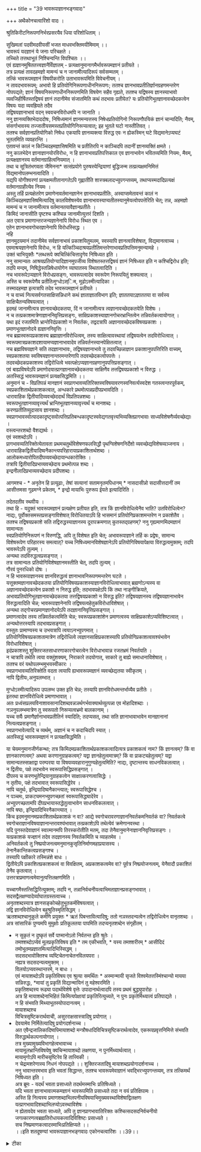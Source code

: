 +++
title = "39 भावरूपाज्ञानभङ्गवादः"

+++
अथैकोनचत्वारिंशो वादः ।  
  
श्रुतिकिरीटनिरूपणनिर्भरप्रसरयैव धिया परिशोधिताम् ।  
  
सुखिमलां पदवीमदवीयसीं भजत माधवभक्तिमयीमिमाम् ।।  
भावरूपं यदज्ञानं ये जनाः परिचक्षते ।  
 तच्चिते तत्तथाभूतं निश्चिन्वन्ति विपश्चितः ।।  
एवं ह्यज्ञानमुषिततत्त्वज्ञानैर्विज्ञातम् - प्रत्यक्षानुमानागमैर्भावरूपमज्ञानं प्रतीयते ।  
 तत्र प्रत्यक्षं तावदहमज्ञो मामन्यं च न जानामीत्यादिरूपं सर्वसम्मतम् ।  
तत्किं भावरूपमज्ञानं विषयीकरोति उताभावरूपमिति विवेचनीयम् ।  
 न तावदभावरूपम्; अभावो हि प्रतियोगिनिरूपणाधीननिरूपणः; ततश्च ज्ञानभावप्रतीतिर्ज्ञानग्रहणमन्तरेण नोपपद्यते; ज्ञानं विषयनिरूपणाधीननिरूपणमिति विषयेण सहैव गृह्यते, ततश्च यद्विषस्य ज्ञानस्याभावो व्यवजिहीर्षितस्तद्विषयं ज्ञानं तदानीमेव संजातमिति कथं तदभावः प्रतीयेत? यः प्रतियोगिभूतज्ञानावच्छेदकत्वेन विषयः यदा व्यवह्रियते तदैव   
तद्विषयज्ञानाभावं वदन् स्ववचनविरोधमपि न जानाति ।  
 ननु ज्ञानव्यक्तिभेदाददोषः, निषिध्यमानं ज्ञानमन्यत्तस्य निषेधप्रतियोगिनो निरूपणौपयिकं ज्ञानं चान्यदिति; नैवम्, संसर्गाभावस्य तज्जातीयसमस्तप्रतियोगिनिरूप्यत्वात्; इह भूतले घटो नास्तीतिवत् ।  
 ततश्च सर्वज्ञानप्रतियोगिको निषेधः एकयापि ज्ञानव्यक्त्या विरुद्ध एवः न ह्येकस्मिन् घटे विद्यमानेऽप्यघटं भूतलमिति व्यवहरन्ति ।  
 एतावन्तं कालं न किञ्चिदहमज्ञासिषमिति च प्रतीतिरपि न काञ्चिदपि तदानीं ज्ञानव्यक्तिं क्षमते ।  
 ननु कालभेदेन ज्ञानाज्ञानयोरविरोधः, न हि ज्ञानाभावप्रतिपत्तिकाल एव ज्ञानाभावेन भवितव्यमिति नियमः, मैवम्, प्रत्यक्षज्ञानस्य वर्तमानग्राहित्वनियमात् ।  
 तथा च सूत्रितंभगवता जैमिनना* सत्संप्रयोगे पुरुषस्येन्द्रियाणां बुद्धिजन्म तत्प्रत्यक्षमनिमित्तं विद्यमानोपलम्भनत्वादिति ।  
 यद्यपि योगीश्वरणां प्रत्यक्षमतीतानागतेऽपि गृह्णातीति शास्त्रबलादभ्युपगन्तव्यम्, तथाप्यस्मदादिप्रत्यक्षं वर्तमानग्राहीत्येव नियमः ।  
 अस्तु तर्हि प्रत्यक्षेतरेण प्रमाणेनावर्तमानज्ञानेन ज्ञानाभावप्रतीतिः, अस्वाप्समेतावन्तं कालं न किञ्चिदहमज्ञासिषमित्यादिषु कालविशेषस्येव ज्ञानाभावस्याप्यतीतस्यानुमेयत्वोपपत्तेरिति चेत्; तन्न, अहमज्ञो मामन्यं च न जानामीत्यत्र वर्तमानतयावैज्ञानप्रतीतेः ।  
 किमिदं जानासीति पृष्टश्च कश्चिन्न जानामीत्युत्तरं दिशति ।  
 अत एवात्र प्रमाणान्तरजन्यज्ञानेनापि विरोधः स्थित एव ।  
 एतेन ज्ञानाभावगोचरज्ञानेनापि विरोधस्सिद्धः ।  
 नहि   
ज्ञानमुदयमानं तदानीमेव सर्वज्ञानाभावं प्रकाशयितुमलम्, स्वस्यापि ज्ञानत्वाविशेषात्, विद्यमानत्वाच्च ।  
 एवमाश्रयज्ञानेनापि विरोधः, न हि यत्किञ्चिदाश्रयप्रतीतिमन्तरेणाभावप्रतिपत्तिमनुमन्यामहे ।  
 उक्तं चाभियुक्तैः *लब्धरूपे क्वचित्किंचित्तादृगेव निषिध्यत इति ।  
 ननु सामान्यतः आश्रयप्रतियोग्यादिज्ञानमुपजीव्य विशेषतस्तत्तद्विषयं ज्ञानं निषिध्यत इति न कश्चिद्विरोध इति; तदपि मन्दम्, निषिद्धेस्तन्निषेधायोगेन व्याघातस्य स्थितत्वादिति ।  
 नच भावरूपेऽप्यज्ञाने विरोधप्रसङ्गः, भावरूपत्वादेव स्वरूपेण निरूपयितुं शक्यत्वात् ।  
 अस्ति च स्वरूपेणैव प्रतीतिःमुग्धोऽस्िम, मूढोऽस्मीत्यादिका ।  
 तस्मादहमज्ञ इत्यत्रापि तदेव भावरूपमज्ञानं प्रतीयते ।  
 न च वाच्यं नित्यसर्वगतसाक्षिसन्निधाने कथं ज्ञाताज्ञातविभाग इति; ज्ञाततयाऽज्ञाततया वा सर्वस्य साक्षिचैतन्यविषयत्वात् ।  
 इदमहं जानामीत्यत्र ज्ञानावच्छेदकतया, दिं न जानामीत्यत्र त्वज्ञानावच्छेदकतयेति विशेषः ।  
 न च तत्प्रकाशमात्रेणाज्ञाननिवृत्तिप्रसङ्गः, साक्षिप्रकाशस्याज्ञानगोचरभ्रान्तित्वेन तन्निवर्तकत्वायोगात् ।  
 यथा इदं रजतमिति भ्रान्तेरिदंप्रकाशो न निवर्तकः, तद्वदत्रापि अज्ञानावच्छेदकविषयप्रकाशः ।  
 प्रमाणभूतज्ञानोदये ह्यज्ञाननिवृत्तिः ।  
 नच ब्रह्मस्वरूपप्रकाशस्य ब्रह्माज्ञानविरोधित्वम्, तस्य साक्षित्वावस्थायां तद्विषयत्वेन तदविरोधित्वात् ।  
 स्वरूपमात्रप्रकाशदशायामप्यज्ञानाभावादेव तन्निवर्तनस्यानपेक्षितत्वात् ।  
 नच ब्रह्मविषयज्ञाने सति तदज्ञानाभावः, तद्विषयज्ञानाभावे तु तदवच्छिन्नाज्ञान प्रकाशानुपपत्तिरिति वाच्यम्, स्वप्रकाशतया स्वविषयज्ञानान्तरमन्तरेणापि तदवच्छेदकत्वोपपत्तेः ।  
 तदवच्छेदकप्रकाशस्य तद्विरोधित्वे भवत्पक्षेऽप्यज्ञानग्रहणानुपपत्तिप्रसङ्गात् ।  
 एवं बाह्यविषयेऽपि प्रमाणोदयात्प्रागज्ञानावच्छेदकतया साक्षिणैव तत्तद्विषयप्रकाशो न विरुद्धः ।  
 अतस्सिद्धं भावरूपमज्ञानं प्रत्यक्षसिद्धमिति ।।  
अनुमानं च - विप्रतिपन्नं मानज्ञानं स्वप्रागभावव्यतिरिक्तस्वविषयावरणस्वनिवर्त्यस्वदेश गतस्त्वन्तरपूर्वकम्, स्वप्रकाशितार्थप्रकाशकत्वात्, अन्धकारे प्रथमोत्पन्नप्रदीपप्रभावदिति ।  
 धारावाहिक द्वितीयादिव्यवच्छेददार्थं विप्रतिपन्नशब्दः ।  
 स्वरूपभूतज्ञानव्यावृत्त्यर्थं भ्रान्तिभूतज्ञानव्यावृत्त्यर्थं च मानशब्दः ।  
 करणप्रतीतिव्युदासाय ज्ञानशब्दः ।  
 स्वप्रागभावस्वोत्पादकादृष्ट्सवोत्पत्तिप्रतिबन्धकादृष्टस्ववेद्यगतवृत्त्यभिव्यक्तिप्रागभावाः साध्यविशेषणैर्व्यवच्छेद्याः ।  
 वस्त्वन्तरशब्दो वैशद्यार्थः ।  
एवं स्वशब्दोऽपि ।  
 प्रागभावव्यतिरिक्तेत्येतावता प्रथमचतुर्थविशेषणफलसिद्धौ पृथग्विशेषणनिर्देशो व्यवच्छेद्यविशेषव्यञ्जनाय ।  
 धारावाहिकद्वितीयादिष्वनैकान्त्यपरिहारायाप्रकाशितार्थशब्दः ।  
 आलोकमध्यारोपितदीपव्यवच्छेदायान्धकारोक्तिः ।  
 तत्रापि द्वितीयादिप्रभाव्यवच्छेदाय प्रथमोत्पन्न शब्दः ।  
 इन्द्रनीलादिप्रभाव्यवच्छेदाय प्रदीपशब्दः ।  
  
आगमश्च - * अनृतेन हि प्रत्यूढाः, तेषां सत्यानां सतामनृतमपिधानम् * नासदासीन्नो सदासीत्तदानीं तम आसीत्तमसा गूढमग्ने प्रकेतम्, * इन्द्रो मायाभिः पुरुरूप ईयते इत्यादिरिति ।  
  
तदेतदतीव स्थवीयः ।  
 तथा हि - यदुक्तं भावरूपमज्ञानं प्रत्यक्षेण प्रतीयत इति, तत्र किं ज्ञानविरोधित्वेनैव भाति? उतविरोधित्वेन? नाद्यः, पूर्वोक्तसमस्तप्रसङ्गाविशेषात् विरोधितयाऽपि हि भासमानं प्रतियोगिप्रकाशमन्तरेण न प्रकाशेतैव ।  
 ततश्च तद्विषयप्रकाशे सति तद्विरुद्धस्याज्ञानस्य दूरापक्रमणात् कुतस्तद्ग्रहणम्? ननु गृह्यमाणमिदमज्ञानं सामान्यतः   
स्वप्रतियोगिनिरूपणं न विरुणद्धि, अपि तु विशेषत इति चेत्; अभावरूपाज्ञाने तर्हि कः प्रद्वेषः, सामान्य विशेषरूपेण परिहारस्य समत्वात्? यच्च निषिध्यमानविशेषज्ञानेऽपि प्रतियोगिविषयापेक्षया विरुद्धत्वमुक्तम्; तदपि भावरूपेऽपि तुल्यम् ।  
 अन्यथा तदविरुद्धत्वप्रसङ्गात् ।  
 तत्र सामान्यतः प्रतियोगिविशेषज्ञानमस्तीति चेत्, तदपि तुल्यम् ।  
 गौरवं पुनरधिको दोषः ।  
 न हि भावरूपाज्ञानस्य ज्ञानविरुद्धत्वं ज्ञानाभावनिरूपणमन्तरेण घटते ।  
 यत्तूक्तमज्ञानावच्छेदकतया प्रतियोगिविषयप्रकाशस्याज्ञानविरोधित्वाभावात् ब्रह्मणोऽन्यस्य वा अज्ञानावच्छेदकत्वेन प्रकाशो न निरुद्ध इति; तदभावपक्षेऽपि किं तथा नाङ्गीक्रियते, अभावप्रतियोगिभूतज्ञानावच्छेदकतया तत्तद्विषयप्रकाशो न विरुद्ध इति? तद्विषयज्ञानस्य तद्विषयज्ञानाभावेन विरुद्धत्वादिति चेन्न; भावरूपाज्ञानेनापि तद्विषयत्वहेतुकविरोधाविशेषात् ।  
 अन्यथा तद्गोचरप्रमाणज्ञानोदयेऽपि तदज्ञानानिवृत्तिप्रसङ्गात् ।  
 प्रमाणत्वादेव तस्य तन्निवर्तकत्वमिति चेन्न; स्वरूपप्रकाशांशेन प्रमाणत्वस्य साक्षिप्रकाशेऽप्यविशिष्टत्वात् ।  
 अन्यथोत्तरस्यापि तदभावप्रसङ्गात् ।  
 वस्तुतः प्रामाण्यस्य च उभयत्रापि त्वयाऽनभ्युपगमात् ।  
 प्रतियोगिविषयप्रकाशतामात्रेण तद्विरोधित्वे त्वज्ञानसाक्षिप्रकाशस्यापि प्रतियोगिप्रकाशत्वावश्यंभावेन विरोधाविशेषात् ।  
 इदंप्रकाशस्तु शुक्तिरजतसाधारणाकारगोचरत्वेन विरोधाभावान्न रजतभ्रमं निवर्तयति ।  
 न चात्रापि तथेति त्वया वक्तुंशक्यम्, निराकारे तदयोगात्, साकारे तु बाह्ये समाधानाविशेषात् ।  
 ततश्च वरं यथोपलम्भमुभयस्वीकारः ।  
स्वप्रागभावव्यतिरिक्तेति वदता त्वयापि ह्यभावरूपमज्ञानं व्यवच्छेद्यतया स्वीकृतम् ।  
 नापि द्वितीयः,अनुपलम्भात् ।  
   
मुग्धोऽस्मीत्यादिरूप उपलम्भ उक्त इति चेन्न; तस्यापि ज्ञानविरोधमन्तर्भाव्यैव प्रतीतेः ।  
इतरथा ज्ञानविरोधित्वे प्रमाणाभावात् ।  
 अतः प्रध्वंसप्रलयविनाशावसानादिशब्दवन्नञर्थगर्भवाक्यार्थव्युत्पन्ना एव मोहादिशब्दाः ।  
 नञनुपलम्भमात्रेण तु स्वरूपतो निरूप्यत्वभ्रमो बालकानाम् ।  
यच्च सर्वैः प्रमाणैर्ज्ञानाभावप्रतीतिर्न स्यादिति; तदप्यसत्, तथा सति ज्ञानाभावाभावेन मानज्ञानानां नित्यत्वप्रसङ्गात् ।  
 स्वप्रागभावेत्यादि च व्यर्थम्, अज्ञानं च न कदाचिदपि स्यात् ।  
 अतस्सिद्धं भावरूपमज्ञानं न प्रत्यक्षसिद्धमिति ।  
  
या चेयमनुमानजीर्णकन्था; तत्र किमिदमप्रकाशितार्थप्रकाशकत्वादित्यत्र प्रकाशकत्वं नाम? किं ज्ञानत्वम्? किं वा ज्ञानकारणत्वम्? अथवा करणानुग्राहकत्वम्? यद्वा ज्ञानहेतुत्वमात्रम्? किं वा प्राकट्यहेतुत्वम्? यद्वा सामान्यतस्साक्षाद्वा परम्परया या विषयव्यवहारानुगुण्यहेतुत्वमिति? नाद्यः, दृष्टान्तस्य साधनविकलत्वात् ।  
 न द्वितीयः, पक्षे तदभावेन स्वरूपासिद्धिप्रसङ्गात् ।  
 दीपस्य च करणभूतेन्द्रियानुग्राहकत्वेन साक्षात्करणत्वासिद्धेः ।  
 न तृतीयः, पक्षे तदभावात् स्वरूपासिद्धेरेव ।  
 नापि चतुर्थः, इन्द्रियादिष्वनैकान्त्यात्; स्वरूपासिद्धेश्च ।  
 न पञ्चमः, प्राकट्यमनभ्युपगच्छतां स्वरूपासिद्ध्यादेरेव ।  
 अभ्युपगच्छतामपि दीपप्रभायास्तद्धेतुत्वाभावेन साधनविकलत्वात् ।  
 नापि षष्ठः, इन्द्रियादिभिरनैकान्त्यात् ।  
 किंच इदमनुमानमप्रकाशितार्थप्रकाशकं न वा? आद्ये स्वगोचरावरणाज्ञाननिवर्तकमनिवर्तकं वा? निवर्तकत्वे स्वगोचराज्ञानविषयाज्ञानान्तरावश्यंभावात् तत्प्रकाशेऽपि तथेत्येवं क्रमेणानवस्था ।  
 यदि पुनस्तदेवाज्ञानं स्वात्मानमपि तिरस्करोतीति मतम्, तदा तेनैवानुमानेनाज्ञाननिवृत्तिप्रसङ्गः ।  
 यत्प्रकाशकं यज्ज्ञानं तदेव तदज्ञानस्य निवर्तकमिति च व्याहतमेव ।  
 अनिवर्तकत्वे तु निष्प्रयोजनत्वमनुमानकुसृतिनिर्माणमहाप्रयासस्य ।  
 तेनानैकान्तिकत्वप्रसङ्गश्च ।  
 तस्यापि पक्षीकारे तस्मिन्नंशे बाधः ।  
 द्वितीयेऽपि प्रकाशितप्रकाशकत्वं वा विवक्षितम्, अप्रकाशकत्वमेव वा? पूर्वत्र निष्प्रयोजनत्वम्, येनैवादौ प्रकाशितं तेनैव कृतत्वात् ।  
 उत्तरत्राप्रमाणत्वमेवानुत्पत्तिलक्षणमिति ।  
  
यच्चागमैस्तत्सिद्धिरित्युक्तम्; तदपि न, तन्नानिर्वचनीयत्वाभिमताज्ञानप्रसङ्गभावात् ।  
 सदसद्वैलक्षण्यादेर्व्याघातग्रस्तत्वाच्च ।  
 अनृतशब्दस्यात्र ज्ञानसङ्कोचहेतुभूतकर्मविषयत्वात् ।  
 तद्वि ज्ञानविरोधित्वेन बहुश्रुतिस्मृतिसिद्धम् ।  
 ऋतशब्दश्चानुकूले कर्मणि प्रयुक्तः * ऋतं पिबन्तावित्यादिषु; ततो नञस्तदन्यत्वेन तद्विरोधित्वेन वानृतशब्दः ।  
 अत्र सांसारिकं पुण्यमपि मुमुक्षोः प्रतिकूलतया पापमिति तदप्यनृतशब्देन संगृहीतम् ।  
 * न सुकृतं न दुष्कृतं सर्वे पाप्मानोऽतो निर्वतन्त इति श्रुतेः ।  
 तमश्शब्दोऽप्येवं मूलप्रकृतिविषय इति * तम एकीभवति, * यस्य तमश्शरीरम् * आसीदिदं तमोभूतमप्रज्ञातमित्यादिभिस्सिद्धम् ।  
 सदसदभावोक्तिश्च व्यष्टिचेतनाचेतनविलयपरा ।  
 नह्यत्र सदसदन्यत्वमुक्तम् ।  
 विलयोऽप्यवस्थान्तरमे, न बाधः ।  
 एवं मायाशब्दोऽपि प्रकृतिविषय एव श्रुत्या समर्थितः * अस्मान्मायी सृजते विश्वमेतत्तस्मिंश्चान्यो मायया सन्निरुद्धः, *मायां तु प्रकृतिं विद्यान्मायिनं तु महेश्वरमिति ।  
 प्रकृतिशब्दस्य रूढ्या पदार्थविशेषे वृत्तेः उपादानार्थत्वादपि तस्य प्रथमं बुद्ध्युपारोहः ।  
 अत्र हि मायाशब्देनाभिहितं किमित्यपेक्षायां प्रकृतिरित्युच्यते, न पुनः प्रकृतेर्मिथ्यात्वं प्रतिपाद्यते ।  
 न हि संभवति मिथ्याभूतस्योपादानत्वम् ।  
 मायाशब्दश्च   
विचित्रसृष्टिकरार्थवाची, असुरराक्षसास्त्रादिषु प्रयोगात् ।  
 * देवयामेव निर्मितेत्यादिषु प्रयोगदर्शनाच्च ।  
 अत एवैन्द्रजालिकादिष्वपिमायाशब्दो मन्त्रौषधादिविचित्रसृष्टिकरार्थत्वादेव, एकरूपप्रवृत्तनिमित्ते संभवति विरुद्धार्थकल्पनायोगात् ।  
तत्र मुख्यामुख्यविभागहेत्वभावाच्च ।  
 मायामूलभ्रान्तिविषयेषु क्वचिन्मायाशब्दो लक्षणया, न पुनर्मिथ्यार्थत्वात् ।  
 मायामृगोऽपि मारीचसृष्टिरेव हि तात्त्विकी ।  
 न चेद्रामशरेणास्य निधनं नोपपद्यते ।। शुक्तिरजतादिषु मायाशब्दप्रयोगादर्शनाच्च ।  
 ननु भावान्तरमभाव इति भवतां सिद्धान्तः, ततश्च भावरूपमेवाज्ञानं भवद्भिरभ्युपगन्तव्यम्, तत्र तत्किमर्थं निषिध्यत इति ।  
 अत्र ब्रूमः - यदर्थं भवता प्रसाध्यते तदर्थमस्माभिः प्रतिषिध्यते ।  
 यदि भवता ज्ञानाभावात्मकमज्ञानं भावरूपमिति प्रसाध्यते तदा न वयं प्रतिक्षिपामः ।  
 अस्ति हि नित्यस्य प्रमाणशब्दाभिलपनीयविषयाभिमुख्यवस्थाविशेषाद्विलक्षणः यत्प्रागभावादिशब्दाभिलप्योऽवस्थाविशेषः ।  
 न ह्येतावदेव भवता साध्यते, अपि तु ज्ञानप्रागभावातिरिक्तः कश्चित्सदसदनिर्वचनीयो जगत्कारणत्वब्रह्मतिरोधायकत्वादिविशिष्टः प्रसाध्यते ।  
 सच निष्प्रमाणकत्वादस्माभिःप्रतिक्षिप्यते ।।  
।।इति शतदूषण्यां भावरूपाज्ञानभङ्गवादः एकोनचत्वारिंशः ।।39।।

<details><summary>टीका</summary>

सर्वस्यवाक्यस्य विशिष्टबोधकत्वमेवेत्यनुभवसिद्धमपि दुरदृष्टदूषितैर्ज्ञातुं न शक्यं यतो ज्ञानाभावातिरिक्तं भावरूपं ज्ञानं प्रमाणिकं स्वीकुर्वन्तीति सङ्गत्या वादार्थं सूचयन्नभीष्टदेवतां प्रार्थयतेः - श्रुतीति । आद्यविशेषणेन सूचितं वादार्थं श्लोकान्तरेण विशदयतिः - भावरूपमिति । यदज्ञानमज्ञानं ज्ञानाभावः ज्ञानाभावरूपं (++++) तद्भावरूपं ये वदन्ति तेषांचित्ते तद्ज्ञानं तथा भूतं तथात्वं सत्तां प्राप्तमितिनिश्चिन्वन्तीत्यर्थः । अभावे भाव प्रमादादत्यन्ताज्ञा इत्यर्थः । विज्ञातंभ्रान्तं । प्रत्यक्षं तवदिति । निरूप्यत इति शेषः । तदेव निरूपयतिः । अहमज्ञ इति । अहमज्ञो मामन्यञ्च न जानामीत्यादिरूपं प्रत्यक्षं तावत्सर्वसम्मतमित्यन्वयः । मामन्यं च न जानामीत्येदहमज्ञ इत्यस्य विवरणं । अभावज्ञाने प्रतियोगिज्ञानस्यावश्यकत्वात्स्वप्रकाशवादे प्रतियोगिज्ञानस्यापि ज्ञानास्य आवश्यकत्वास्व प्रकाशवादेऽपि सामग्र्यास्सत्वेनानुव्यवसायस्य वर्जनीयत्वाद्बाधभावेन भ्रान्तित्वकल्पनायोगाच्च ज्ञानसामान्याभवग्रहरूपत्वमहमज्ञ इति प्रतीतेर्नोपपद्यत इत्याहः - अभावेहीति । न केवलं प्रतियोगिगोचरज्ञानसत्वात् ज्ञानसामान्याभावग्रहासम्भवः । किन्तु ज्ञानविषयीभूतार्थविषयक प्रतियोगिभूतज्ञानसत्वाच्चेत्याहः - ज्ञानमित्यादिना । यद्वा अस्तु प्रतियोगिभूतस्य ज्ञानस्य ज्ञानं तथापि न दोषः । अहमज्ञ इति ज्ञानातिरिक्त घटाद्यर्थविषयक ज्ञानाभावो गृह्यते नतु ज्ञानसामान्याभाव इत्याशङ्क्य घटाद्यर्थविषयक ज्ञानमप्यवर्जनीयमेवेत्याहः - ज्ञानंमिति । यद्विषयस्येति यच्छब्देनार्थ उच्यते । अर्थविषयक ज्ञानाभावोह्यहमज्ञ इति प्रतीतेर्विषय इत्यक्तं । तस्य च ज्ञाने कथं तदभावग्रह इत्यर्थः । एवं ज्ञानाज्ञानयोर्विरोधमजानन् स्ववचनविरोधमपि कथं जानीयादित्युपालभतेः - यः प्रतियोगीति । नन्वस्तु प्रतियोगिज्ञानं भवतु च तन्निरूपकार्थविषयकज्ञानं च तथापि तदानीं विद्यमान ज्ञानातिरिक्त ज्ञानाभाव एवगृह्यते । सामान्याकारेण प्रतियोगिविषयकस्यापि यत्किञ्चित्प्रतियोगिकाभावविषयत्वस्य घटो भविष्यति घटोध्वस्त इति ध्वंस प्रागभावविषयकस्य ग्रहणस्य दर्शनादित्याशङ्कतेः - नन्विति । यदवच्छिन्न प्रतियोगिकतया भावो भासते तदवच्छिन्न सत्व ज्ञानस्य तत्प्रकारतया भाव प्रत्यक्ष विरोधित्वादहमज्ञ ति ज्ञानत्वसामान्य धर्मावच्छिन्नतया भावग्रहो न सम्भवति । श्यामरूपवति घटे रूपं भविष्यतीति रक्तरूपप्रागभावप्रतीत्यभावादिति परिहरतिः - नैवमिति । ध्वंसप्रागभावयोः कारणसमवधानक - पालमालादि दर्शने सत्येव तद्ज्ञानान्नतयोःप्रत्यक्षतेति न तदृष्टान्तनेत्यप्याहुः । तज्जातीयः प्रतियोगिनि भासमानधर्मावच्छिन्नः । इह भूतले घटाभाव इ(++++)दृश प्रत्यक्षप्रतीतिरेकघटज्ञानेनापि प्रतिबन्धादिति भावः । सर्वज्ञानप्रतियोगिकं सर्वंज्ञानं प्रतियोगिनिष्ठधर्मावच्छिन्नं यस्य ज्ञायमानाभावस्येत्यर्थः । यत्र विशेषाभावविषयत्व शङ्कया नावकाशस्तां प्रतीतिमुदाहरतिः एतावन्तमिति । (+++)सुप्तोत्थितस्य तादृशपरामर्शः । स्व पूर्वानुभवमुखेन तत्काले कांचदिपि ज्ञानप्यक्तिं न सहत इत्यर्थः । ननु सुषुप्तौ ज्ञानाभावोऽपि साक्षिणानुभवितुं शक्यते । अभावज्ञान काले प्रतियोगितं निरूपकार्थस (++++)अहमज्ञं इति प्रतीतेः प्राक्कालीनज्ञान सामान्या भावविषयत्वमस्त्विति शङ्कतेः - नन्विति । पूर्ववर्तित्वमात्रेण कारणत्वेऽपि प्रतियोगि तन्निरूपकार्थज्ञानेन व्यवधानादव्यवहित पूर्वकालीनत्वाभावान्न प्रत्यक्षसम्भव इत्याहः - मैवमिति । सत्संप्रयोग इति । "चोदनालक्षणार्थो धर्म'' ( ) धर्मे चोदनैव प्रमाणमित्ययुक्तं प्रत्यक्षस्यापि तत्र सम्भवादित्यशङ्कयोच्यतेः - सत्सम्प्रयोग इति । इन्द्रियाणां संतोर्थेन सम्प्रयोगे सति पुरुषस्य बुद्धिर्जायते । तदेवेन्द्रियजन्यत्वमेव प्रत्यक्षस्य - प्रत्यक्षत्वस्य निमित्तं च भवति । ज्ञान जननं भवतीति यावत् । विद्यमानोपलम्भनत्वाद्विद्यमानस्यैवार्थस्य विषयसन्निकर्षण प्रत्यक्षविषयत्वादित्य विद्यमानधर्मविषयकज्ञानजनकत्वासम्भवाद्धर्मे न प्रत्यक्षं प्रमाणमिति सूत्रार्थः । यद्यपीति । यस्येन्द्रियसंयोगानपेक्षत्वान्न विद्यमानस्यैवोपलंभनमिति भावः । नन्वहमज्ञ इति प्रतीतिः परोक्षरूपाऽस्तु ततश्च कालान्तरीय ज्ञानाभावविषयत्वेनानुपपत्तिरिति शङ्कतेः - अस्त्विति । अवर्तमानज्ञानेन अवर्तमानविषयत्वयोग्येन। ज्ञानाभाव प्रतीतिः - ज्ञानभाव विषयीकरणमित्यर्थः । क्वचित्तु अस्तु तर्हि प्रत्यक्षेतर प्रमाणेनावर्तमानज्ञानाभावप्रतिपत्तिरितिचेदिति पाठः । स सुगम एव वर्तमानत्व बोधक शब्दाभावेन तत्कालीनव्याप्तेर (++++) वर्तमानत्वसादाकानुमानाभावेष्यहमज्ञ इति प्रतीतेर्वतमानत्वविषयत्वा परोक्षप्रमाणेन न पूर्वकालीनाभवगोचरपरोक्ष ज्ञानमित्याहः - तन्नेति । वर्तमानविषयत्वे विप्रतिपन्नं प्रत्याह - । वर्तमानत्वविषयप्रश्नोत्तराभ्यो तादृशमेव ज्ञानमितिद्रढयतिः - किमिदमिति । पूर्व प्रतियोगि भूतज्ञाननिरूपकार्थ विषयस्मरणेन विरोध उक्तः। इदानीं तादृशार्थविषयकानुभवेनापि विरोध इत्याहः - अत एवेति । अत्र प्रमाणान्तरपदेन प्रश्नवाक्यं विवक्षितां एतेनेत्येतद्विवृणोतिः - नहीति । एतञ्चसमानकालवर्तिविषयग्राहकं प्रत्यक्षमिति मतेनोक्तं । विद्यमानस्यैव प्रतियोगिनोभावेन विरोधादविद्यमानत्वेन दोष इत्यत आहः - विद्यमानत्वाच्चेति । लब्दरूपे - ज्ञाते । तदृगेवज्ञातमेव । नन्वस्त्वभावप्रत्यक्षं प्रतियोग्यंशे योऽवच्छेदको भासते तदवच्छिन्न प्रतियोगिज्ञानेन विरुद्धमिदं त्वहमज्ञ इत्यभावज्ञानं विशेषाकारेणैव प्रतियोगिविषयकं । तथा च ज्ञानत्व शास्त्रर्थ ज्ञानं त्वदुक्तार्थ ज्ञानत्वादिना प्रतियोग्यादिज्ञानस्याभाव ज्ञानहेतुत्वा तत्सत्वेऽपि नाभावप्रत्यक्ष विरोधः । नचैवं घटत्व प्रकारकज्ञानाभावज्ञानापत्तिः सामान्यविशेषा भावस्य नियामकत्वादिति शङ्कतेः - नन्विति । आश्रये सामन्यमहं त्वं विशेषोदेहातिरिक्तत्वादिः । प्रतियोगिभूतज्ञाने सामान्यधर्मो ज्ञानत्वशास्त्रार्थविषयकत्वत्वदुक्तंविषयकत्वादिः । आदिशब्देन विषयग्रहः । अभावज्ञानस्य विषयविशेषविषयत्वे "अर्थेनै''व विशेषोहिधिया ( )मिति धर्म न जानामीत्यादिकारधीर्नस्यात् । सा च प्रतीतिविरुद्धेत्याहः - तदपि मन्दमिति ननु भावरूपाज्ञानवादिनाप्यज्ञानत्वेन भानं वाच्यमेव । तच्च ज्ञानविरोधित्वमेव । तथा च तद्ज्ञानरूपप्रतियोग्यादिनिरूप्यतया प्रतियोग्यादिज्ञानावश्यं भावे तस्यापि व्याघातेन ज्ञानं न सम्भवतीत्याशङ्क्याहः - न चेति । भावरूपवत्वादेवेति । अभावस्यहि प्रतियोगिनिरूपणाधीनप्रत्यक्षविषयत्वनियमऽभावस्य तु तन्नियमो नास्तीत्यर्थः । ननु भावान्तरस्य तन्नियमाभावेप्यज्ञानस्य ज्ञानविरोधित्वेनैव भानमिति प्रतियोगिज्ञानापेक्षानियम इत्यत्राहः - अस्तिचेति । चकारोभिन्नक्रमः । स्वरूपेणैव प्रतीतिश्चास्तीत्यन्वयः । विरुद्धत्वेनापि समुच्चीयतेऽस्ति चेत्यादिना ।अज्ञानत्वेन प्रतीतेरुदाहरणं विषयावच्छिन्नज्ञान बोधित्वेन प्रतीतिस्तु त्वदुक्तं न जानामीत्यादिरूपा (+++)वेति भावः । ननु स्वरूपेण ज्ञान प्रतीतौ ज्ञानसंशयस्याद्विरोधित्वेना भावादिति चेन्न । स्वरूपेण ज्ञानस्याप्ययं घट इति घटत्व ज्ञानस्य पटत्वसंशयप्रतिबन्धकत्वत्प्रतिबन्धकत्वादिति भावः । ननु सर्वस्य नित्यसर्वगत साक्षिवेद्यत्वादज्ञानासम्भवात्कथमज्ञानविषयतेत्याशङ्क्याहः - न चेति । साक्षिप्रकाशमात्रस्याज्ञानविरोधित्वान्नदोष इत्याहुः । ज्ञाततयेत्यादिना । ज्ञानत्वाकारेणेत्यर्थः । चक्षुरादिजन्यं घट इत्यादि ज्ञानमपि ज्ञानत्वविषयमेव घटादिनिष्ठवृत्त्यादिविषयत्वस्य साक्षिणा विषयीकरणादन्यथा ततो ज्ञान इति व्यवहारायोगादिति भावः । अज्ञानाद भेदकतयेति । ज्ञानवादज्ञानस्यापि विषयत्वात् ज्ञानवादज्ञानेऽपि साक्षाद्विषयोऽवच्छेदक इति भावः । लाघवेन प्रकाशमात्रस्यैवाज्ञाननिवर्तकत्वात्साक्षिप्रकाशेनाप्यज्ञानं निवत्यर्त इत्यत्राहः - न चेति । साक्षिप्रकाशो ज्ञाननिवर्तको न भवति अज्ञानगोचरभ्रान्तित्वादित्यनुमानेन ज्ञानानिवर्तकत्वं साधयतिः - साक्षि - ज्ञानस्येति । ननु साक्षिज्ञानमेवं घटाकारवृत्त्यवच्छिन्नं (++++) तच्चाज्ञानं निवर्तकमिति तस्यापि पक्षत्वादंशतो बाधः । अज्ञानगोचरत्वादित्ये तावन्मात्रस्य हेतुत्व सम्भवे भ्रान्त्यंशोऽपि व्यर्थ इति चेन्न । अज्ञानविषयविषयापरोक्षवृत्त्यनभिव्यक्तान्तः करणावच्छिन्न चैतन्यस्य साक्षि प्रकाशपदेन विवक्षितत्वादज्ञानगोचर भ्रान्तित्वादित्यत्रापि ज्ञानगोचरत्वाद्भ्रान्तित्वादिति हेतुद्वयं विवक्षितं । शुद्धचैतन्यं दृष्टान्तः । भ्रान्तित्वं च प्रमाणज्ञानभिन्नत्वं । तेन व्यावहारिकविषयतया भ्रान्ति रूपेशुक्तिज्ञाने तदज्ञाननिवर्तके व्यभिचार इति बोध्यं । यत्र यद्ज्ञानावच्छेदकविषयप्रकाशस्साक्षीस्यात्तदा स तद्विषयाज्ञाननिवर्तकःस्यादित्यत्राप्रयोजकत्वं दर्शयतिः - यथेति । यथा भ्रान्तिसमानविषयत्वेनेदं प्रकाश्ये भ्रान्ति न निवर्तयति तथा ज्ञानसमानविषयोऽपि साक्षिप्रकाशो ज्ञानं न निवर्तयति । भ्रान्त्यज्ञानयोः तत्वज्ञानविरोधित्वस्याविशेषेणैक्यस्य समानविषय प्रकाशमात्रनिवर्त्येतरत्वस्य नेति वैषम्यायोगादिति भावः । समानविषयक ज्ञानस्याज्ञाननिवर्तकत्वं नास्तीति त्वयोक्तं । भिन्नविषयस्य तु निवर्तकत्वेऽति प्रसङ्गादज्ञाननिवर्तकत्वमेव न स्यादित्यत्राहः - प्रमाणभूतेति । अन्तः करणवृत्तिप्रतिबिम्बतया विषयप्रकाश एवाज्ञाननिवर्तक इति भावः । ननु भवत्वज्ञानभासकत्वात्साक्षी तदनिवर्तकः । ब्रह्मभूतशुद्ध चैतन्यन्तु स्वरूपमात्र प्रकाशत्वाद्ब्रह्म ज्ञानं निवर्तयेदेवेत्याशङ्क्याहः - न चेति । किं ब्रह्मस्वरूपस्य साक्षित्वावस्थायांनिवर्तकत्वं उत तदुत्तीर्णावस्थायां नाद्य इत्याहः - तस्य साक्षित्वावस्थायामिति । द्वितीयं दूषयतिः - स्वरूपेति ।मुक्तिदशायामित्यर्थः । अस्तुप्रमाणज्ञानस्यैवाज्ञाननिवर्तकत्वं । तथापीह तत्प्रमाणज्ञानमस्तिचेत् अज्ञानं निवर्ततैव न चेत्तदवच्छिन्नाज्ञान प्रतीतिरेव न स्यादित्यत्राहः - न चेति । प्रमाणज्ञानमन्तरेणाप्यज्ञानस्य तदवच्छिन्नतया स्फुरणं न सम्भवतीत्याहः - स्वप्रकाशतयेति । तदवच्छेदकत्वमज्ञानविषय स्वरूपप्रकाशेनाज्ञानविषयस्वरूपप्रकाशे नाज्ञानव्यावर्तकतयास्फुरणं । ब्रह्मणोऽज्ञानावच्छेदकत्वेन प्रतीतिश्च न प्रकाशस्यज्ञानविरोधित्वमन्यथातवाप्यगतेरित्याहः - तदवच्छेदकप्रकाशस्येति । भावोवाऽभावोवा भवत्वज्ञानं ब्रह्म न जानामीति प्रकाशोऽस्तीति भावः । ब्रह्माज्ञानमुक्तमितरा ज्ञानेप्यतिदिशतिः - एवमिति । विप्रतिपन्नमिति । सर्वस्यापि यत्किञ्चिद्वप्रतिपत्तिविषयत्वात्प्रकृत विप्रतिपत्तिपरत्वेन शेषवैयर्थ्यमित्यत्राहः - धारावाहिक इति । स्वस्वसामग्रयन्यतरकालीनज्ञान विषयमात्रविषयकज्ञानास्यसविकल्पकत्वं विप्रतिपन्नपदेनविवक्षितं । तेनधाराद्वितीयज्ञानवत्प्रत्येकघटपट ज्ञानजन्य समूहालम्बनेच्छा व्यवघानेन प्रथमं ज्ञा (+++)तियक्षणोत्पन्नज्ञानादि व्यावृत्तिसिद्धिः । एवं प्रथमविशेषणस्य धारावाहिकद्वितीयादिज्ञानव्यावृत्तिमात्र प्रयोजकत्वाद्वितीयविशेषणमपि सार्थकमित्याहः - स्वरूपेति । ज्ञानपदवैयर्थ्यशंकां स्पष्टार्थत्वेन परिहरतिः - करणेति । वस्त्वन्तरशब्द इति । निवर्त्यपूर्वकमित्यस्य निवर्त्यकालीनप्रागभावप्रतियोगित्वार्थकतयातेनैव स्वविषयावरणपदेन च स्वेनार्थान्तर व्यावृत्तेरिति भावः । एवं स्वशब्द इति । आद्य इति शेषः । स्वोत्पादकादृष्टस्य च क्वचित्प्रतिबन्धकत्वसम्भवाद्विषयस्यापि घटादेरर्थान्तरावरणत्व सम्भवाच्चिकीर्षाद्वारास्वनिवर्त्यत्वाच्च जनकादृष्टस्वविषयाभ्यामर्थान्तरतावरणाय द्वितीय स्वपदस्य स्वप्रतिबन्धाकदृष्टस्य येन केनचिन्निवर्त्यतया तेनार्थान्तरतावारणाय तृतीयस्वशब्दस्यावश्यकत्वात्वत्स्वशब्दवैशद्यार्थ - मेवोपपादयतिः - प्रागभावव्यतिरिक्तेति । प्रथमस्वपदे सति प्रथमचरमविशेषणस्यावश्यकतया ताभ्यां विशेष्य प्रतीतिर्भवतीति भावः । तत्रापीति । अन्धकार इत्येतत्प्रदीप विशेषणं । द्वितीय प्रभापि अन्धकारोत्पन्न प्रदीपस्य प्रभावतीति विशेषणं सार्थकमिति भावः । अस्या (तेन) हीति । प्रत्यूढस्तिरोधिः तद्धेतोर्भावत्वमुचितम् । अपिधानं तिरोधानं । असन्नासीदित्यसत्व व्यवच्छेदात्तमसोज्ञानस्य भवत्वसिद्धिरिति भावः । इन्द्र इति । निर्विकारब्रह्मणो (+++++) पादनत्वं यद्वैशिष्ट्ये भवनीत्यस्य भवत्वमावश्यकमिति भावः । सिद्धान्तमारभतेः तदतिस्थवीय इति । ज्ञानविरोधित्वेनैवेति । अज्ञानमिति शेषः । अविरोधित्वे नेति । विरोधित्वादन्येनरूपेणेत्यर्थः । ततश्च विरोधित्वं भासते न चेति वि(++)त्यार्थः ।
(++++++)गितदवच्छेदज्ञानाभ्यां प्रमाणान्तरजन्यज्ञानेनाश्रयाज्ञानेन च विरोधादज्ञानमेव न स्यादित्यर्थः । विरोधितयेति । विरोधस्यापि प्रतियोगिनिरूप्यत्वादिति भावः । इदं चाश्रयज्ञानावच्छेदकज्ञानयोरप्युपलक्षणम् । (+++) प्रकाशस्तथापि प्रतियोगिनो सत्त्वान्नाज्ञानविरोध इत्यत्राहः - ततश्चेति । तद्विषयप्रकाशस्यैव प्रतियोगित्वादिति भावः । ननु सामान्यतः प्रतियोग्यादिज्ञानमेवकारणं तेन च न विरोधः विशेषण विषयत्वाभावेन प्रतियोगित्वाभा(+++) शेषतोज्ञानमेव विरोधीति शङ्कतेः - गृह्यमाणमिति । सामान्यविशेषाभावस्य नियामकत्वङ्गीकारेणाति प्रसङ्गपरिहारस्य तुल्यत्वमित्याहः - सामान्येति । ननु सामान्यतोऽर्थज्ञान निषेधे निषेधप्रतियोगिभूतार्थ सामान्यावच्छिन्न ज्ञानाज्ञानेसति (+++) तार्थसामान्यस्यापि ज्ञाने विरोधो यथा तथा विशेषज्ञाननिषेधेऽपि निषेधप्रतियोगिभूतार्थ विशेषवच्छिन्न ज्ञानज्ञाने सति तदपेक्षित विशेषस्यापि ज्ञानात्तद्विरोध इति विशेषाभावप्रतीतौ विशेषज्ञनस्यावश्यकत्वाद्विशेषाभाव प्रतीतिर्न सम्भवतीत्याशङ्क्येदं भावरूपज्ञानपक्षेऽपि तुल्यमित्याहः - यच्चनिषिध्यमानेति । प्रतियोगीति । निरूपकः विषय इत्यर्थः । विषयापेक्षयेति । विषयशब्दस्ततद्ज्ञानपरः । विषयाधीनज्ञानतथेत्यर्थः । ननु प्रतियोगिनि विशेषाकारस्याज्ञाने तद्विशेषाभाव ज्ञानं न सम्भवत्येव । अभावज्ञाने च प्रतियोगिनिभासमान धर्मावच्छिन्न यावत्प्रतियोगिकत्वविषयत्वस्याभाव प्रत्यक्षे उक्तत्वाद्भावरूपज्ञानस्य तु तन्नियमा - भावाद्विशेषज्ञानाभावोऽपि सामान्यतो ज्ञानादेवविरोधप्रतीतौ को विरोध इत्यत्राहः - अन्यथेति । विशेषस्याभानेह्यभावरूपाज्ञानेऽपि सामान्याकारप्रतीतौ तदवच्छिन्नविरोध एव प्रतीयेत न विशेषविरोध इति विशेषज्ञानविरोधत्वमप्रामाणिकं स्यादिति भावः । विरोधपरिहारयोरुभयत्रसाम्ये भावरूपज्ञान प्रद्वेषे किं निबन्धनमित्याहः - गौरवमिति । किं च ज्ञानविरोधित्वं हि भावरूपाज्ञानस्य ज्ञानाधारव्याप्यत्वं तद्ग्रहश्चाभावग्रहाधीनो भावग्रहश्च प्रतियोग्यादि ग्रहेणव्याहत इति त्वयैवदर्शितं । तथाचाभाव ग्रहाभावाद्ज्ञानविरोधित्वेनाभावरूपाज्ञानग्रहो दूरोत्सारित इत्याहः - न हीति । साक्षिप्रकाशस्या ज्ञानेगोचरादज्ञानं तेन विरुद्धयत इति यदुक्तं तदनूद्य दूषयतिः - यत्विति । प्रतियोगिनो विशेषस्य चा ज्ञानवाचकतया प्रकाशमानतया तद्विषयप्रकाशस्याज्ञान विषयत्वान्नविरोधो ब्रह्म (+++) घटपटादेर्वाज्ञानावच्छेदकतया प्रकाशसत्वेऽपि न भावरूपाज्ञानस्य विरोध इत्यर्थः । तदिति । प्रतियोग्यादिज्ञानमित्यर्थः । तथेति । अविरुद्धमित्यर्थः । तथा शब्दार्थमाहः - अभावप्रतियोगीति । अभावप्रतियोगिभूतज्ञानवच्छेदकतया तं तद्विषयप्रकाशस्यापि ज्ञानाभावविषयत्वान्न विरोध इति कुतो नाङ्गीक्रियत इत्यर्थः । तद्विषयत्वहेतुकेति ज्ञानाज्ञानयोस्समानविषयकत्वेनैव विरोधाद्भावरूपा - ज्ञानविषयत्वप्रयुक्तविरोधस्या विशिष्टत्वादित्यर्थः । अन्यथेति । समान (+++)पिसाक्षिणो विरोधाभावे त्वदभिमतवृत्तिज्ञानरूपप्रमाणोदय इत्यर्थः । स्वरूपप्रकाशांशेनेति । तत्वावेदकत्वं - प्रामण्यं तच्च स्वरूपांशमादायास्त्येवेत्यर्थः । अन्यथेति । विषयत्वेऽपि साक्षिणोविरोधाभावे प्रकाशांशमादायत्तत्तावे - र्तकताप्रयोजकमित्यंगीकारेजन्यस्यापि वृत्तिज्ञानस्य निवर्तकत्वं न स्यादित्यर्थः । ननु साक्षिणः स्वरूपप्रकाशांशमादायापि वास्तवं प्रामाण्यं नास्तीत्यत्राहः - वस्तत इति । प्रतियोगीति । प्रतियोगिभूतज्ञानविषय प्रकाशस्य प्रतियोगितया विरोधि (+++) साक्षि प्रकाशस्याप्यज्ञाननिष्ठज्ञानविरोधित्वं निरूपकप्रतियोगि भूतज्ञानविषय प्रकाशत्वावश्यं भावेनाज्ञानसमानविषय प्रकाशतया विरोधावश्यक इति भावः । एवं समानविषयक - प्रकाशस्याज्ञाननिवर्तकत्वमिदं प्रकाशस्याप्यज्ञाननिवर्तकत्वं स्यादिति शङ्कां परिहरतिः - इदं प्रकाशस्त्विति । समानविषयत्वमात्रं न तत्रं अपितु साधारणाकारगोचरत्वमपीति भावः । ब्रह्मणो निराकारत्वान्न साक्षिणस्साधारणाकरगोचरतया ब्रह्माज्ञाननिवर्तकत्वं सम्भव इत्यभिप्रायेणाहः - निराकार इति । शास्त्रार्थं न जानामीति साक्षिणश्च यदि साधारणाकारेण गोचरतया न भावरूपाज्ञानविरोधित्वं तस्याभावरूपाज्ञानविरोधित्वं तस्याभावपक्षेऽपि प्रतियोगिज्ञानस्य साधारणाकारगो - प्रतियोगितया न विशेषाभाव विरोध इत्याहः - साकारेत्विति । ननु प्रतियोग्यादि ज्ञानविरोधपरिहारयोस्तुल्यत्वे अहमज्ञ इति प्रतीतेः ज्ञानाभाव एव विषय इति कथमङ्गीक्रियत इत्यत्राहः - ततश्चेति । ननु ज्ञानाभावो(++) सिद्धइत्यथावस्य नोभयसिद्धत्वमित्यत्राहः - स्वप्रागभावेति । अविद्यानुमान इति शेषः । अनुपलम्भादिति । स्वरूपमात्रविषयकज्ञानानुभवस्यानुपलम्भादित्यर्थः । न तस्यापीति । त्वयाह्यज्ञानप्रतीतरेभावत्वविषयत्वनङ्गीकुर्वता ज्ञानविरोधिविषयत्वमङ्गीकर्तव्यमन्यथा ज्ञानानुभवस्य ज्ञानानुभवविरोधाभावप्रसङ्गादित्यर्थः । नन्वज्ञानविषयावच्छिन्नमेव प्रतीयते तेन विरोधित्वेन प्रतीत्यभावेप्यभावानुभव इवाज्ञानानुभवो ज्ञानुनुभवविरोधीस्यादित्यत्राहः - इतरथेति । विरोधित्वस्याभाव इत्यर्थः । ननु नर्त्र्यस्वकथमनञा प्रतीतिरित्यत्राहः - अत इति तर्हि तदथे4षु भवत्वबुद्धिः कथमित्यत्राहः - नञीति । स्वरूपतो निरूप्यत्वं भवत्वमित्यर्थः । तथा सतीति । ज्ञानाभावस्यमाणपथानारोपो प्रागभावप्रध्वंसयोरप्यभावादिति भावः । स्वप्रागभावेन्यादीति । अज्ञानानुमाने साध्यविशेषणमित्यर्थः । किञ्च भावरूपाज्ञानसाधनार्थं प्रवृत्तस्तदेव खण्डयसीत्याहः - अज्ञानं चेति । ज्ञानस्य सर्वदासत्वाद(+++) कदावकाशं लभतेति भावः । अत्र किं वृत्तेः । पक्षत्वमुत चैतन्यस्य वृत्यवच्छिन्न चैतन्यस्य वा नाद्यः । वृत्तेर्जडत्वेनानिवर्तकतया बाधात् । न द्वितीयः । चैतन्यस्य प्रागभावाद्यसिद्धया बाधादेव वा त सव न तृतीयः । किञ्चवृत्तेरुपलक्षणत्वे चैतन्यस्य प्रागभावसिद्धया बाधः । विशेषणत्वे जडभूतायावृत्तेनिवर्तकत्वापत्तिः । तदङ्गीकारे च चैतन्यस्यै वा निवर्तकतापातिः । साध्ये च विषयावरणत्वस्य तद्विषयज्ञानप्रतिबन्धकतया ज्ञानानुत्पत्ति प्रसङ्गेनाश्रयासिद्धयादिरिति पक्षसाध्ययोदूर्षणस्य स्फुटत्वात्तदुपेक्ष्य हेतुं दूषयतिः - तत्र किमिति । सामान्यत इत्यस्य विवरणः - साक्षाद्वेत्यादि । पक्ष इति । अत्र भावासिद्धिविवक्षिता । परामर्शादेर्ज्ञानकरणस्य सम्भवात्करणत्व - सिद्धेरिति । तथा च दृष्टान्तस्य साधनवैकल्यमिति भावः । पटे तदभावादिति । अत्रापि भागासिद्धि - विवक्षिता । विशेषणज्ञानादेः पक्षतावच्छेदकावच्छिन्नस्य करणानुग्राहकत्वस्यापि सम्भवात्स्वरूपासिद्धयादेरित्यादिशब्देन साधनवैकल्यग्रहः । स्वगोचरेति । स्वस्यानुमानस्यगोचरो विषयः अज्ञानं तस्या ज्ञाननिवर्तकनित्यर्थः । तदेति । अज्ञानसाधकानुमानस्यैवाज्ञानविरोधित्व प्रसङ्ग इत्यर्थः । तथा सति को दोष इत्यत आहः - यत्प्रकाशकमिति । तत्प्रकाशस्य तन्निवर्तकत्वासम्भवात्साक्षि प्रकाशस्य ना ज्ञाननिवर्तकत्वमितित्वयैवोक्तत्वादिति भावः । अनिवर्तकत्व इति । न च व्यवहार एव प्रयोजनमिति वाच्यं । ब्रह्म स्वरूपभूतज्ञाने सत्यप्यज्ञानवाशादस्ति प्रकाशत इति व्यवहाराभावरूपमावरणं वदतस्तवाज्ञान निवर्त्या भावे तस्यैव सम्भवादिति भावः । प्रत्युत दुःखमेव फलिष्यतीत्याहः - अनुमान मस्तु वा मा वा अनुमानादविद्यासिद्धौ न विरोध इति चेत्तयाविद्यानुमितिः किं पक्षबहिर्भूता पक्षान्तभूर्ता वा नाद्य इत्याहः - तेनेति द्वितीय आहः - तस्यापीति । नन्वप्रामाण्यं बाधितार्थविषयत्वं तत्कथमविद्याया (++++)त्यत्राहः - उत्पत्तिलक्षणमिति । प्रमाजनकत्वाभावादप्रमाणत्वमिति भावः । ननु कथमयुक्तताः - अनृतेनहि प्रत्यूढा ( ) अज्ञानेनावृतं ज्ञान ( ) मित्यादिना तदवगमादित्यत्राहः - तत्रेति । अनृतेन हि प्रत्यूढा अनृतेन हि प्रत्यूढा ( ) अज्ञानेनावृतं ज्ञान( )मित्यादिना इत्यीत्यस्यार्थमाहः - अनृतशब्दस्येति । बहुश्रुतीति । एषह्ये वा साधुकर्म कारयति यमधो निनीषती (कौषी.3.9)तिश्रुतिः - पापं प्रज्ञां नाशयति क्रियमाणं पुनःपुनः ( ) इति स्मृतिः । उपासना प्रतिबन्धाकासाधुकर्मद्वारा धोनयनस्य विवक्षितत्वात् श्रुत्याकर्मणां ज्ञानमुपगतमिति भावः । ऋतं पिबन्ताविति । यद्यपिगुणाधिकरणभाष्ये ऋत शब्दः कर्मफलपरतया व्याख्यातः । तथापि ऋतमिति कर्मवाचिऋतं पिबन्ताविति दर्शनादिति भाष्यवचनात् ऋतं सत्यं तथा धर्म इत्यादि बलाच्च ऋत शब्दस्य कर्मवाचिनः पिबतिना साहचर्य लक्षणयातत्परतया व्याख्यातः । तथा च मुख्यार्थस्यापि विशेषतयोपादान प्रयुक्त इत्युक्तिरिति भावः । एवममृतशब्दस्यानुकूलेकर्मणि प्रयोगात्'' यथा वृक्षस्य सम्पुष्तिस्य दूराद्गन्धोवात्येव पुण्यस्य कर्माणां दूराद्गन्धो वात्येवममृतादात्मानं जुगुप्सेदिति पुण्यप्रतियोगि भूतानृत शब्दस्य योगाद्वृजिनमनृमं दुश्चरितमिति वाक्ये दुश्चरितमनृत - मित्युक्तत्वाच्चनृतशब्दोदुष्कर्मपर इत्यभिप्रेत्याहः - तत इति । ननु पुण्यस्यापि मोक्षविरोधितया तेनापि - प्रत्यूढत्वात्कथं पापमात्रपरत्वं । तथा चोभयसाधारणज्ञानपरत्वंमस्त्वित्यत्राहः - अत्रेति । अनभिसंहितफलकर्मण एव मुमुक्षुप्रत्यनुकूलत्वात्तद्विरोधित्वात्पुण्यस्याप्यनृत शब्देनाभिधानं युज्यत इति भावः । "न दुष्कृतमिति । नैतं सेतुमहोरात्रे तरतो न जरा न मृत्युर्न शोको न सुकृतं न दुष्कृतं सर्वे पाप्मानोऽतोनिवर्तन्त'' इति श्रुतौ सर्वशब्देन दुष्कृतपर्यन्तानां पापशब्देनाभिधानादिति भावः । नासदासीदिति श्रुतितात्पर्यमाहः - तमःशब्दोऽपीति । वाक्यान्तरेषु तमश्शब्दस्यमूलप्रकृतौ प्रयोगात्प्रसिद्धतमसः प्रकृतान्वयेनास्यापि तमश्शब्दस्य प्रकृतिपरत्वमेव युक्तमित्यर्थः । ननु प्रकृतिरेव भावरूपाज्ञानं तस्याः नासदासीन्नो सदासी''दित्यादिना सदसद्वैलक्षण्यावगमादित्यत आहः - सदसद्भावोक्तिरिति । प्रतिषेधवाचिनः पर्युदासार्थत्वस्यलाक्षणिकत्वादित्यर्थः । नन्वेवमपि चेतनाचेतनयोर्बाधे मिथ्यात्वावश्यंभावात्तदुपादानमपि मिथ्याभूतं सिद्धयतीत्यत्राहः - विलाेयऽपीति । न त्वदुक्तशुक्तिरजतादिवत्स्वरूपतो निषेध इत्यर्थः । इन्द्रोमायाभिरितिश्रुत्यर्थमाहः - एवं मायाशब्दोऽ - पीति । लोकेमायाशब्दस्य मिथ्यार्थपरत्वसम्भवेऽपि इन्द्रोमायाभिरित्यत्र मायाशब्दो न मिथ्यार्थवाची किन्तु प्रकृतिपर एव । अम्मान्मायीति श्रुतौ विद्यमानमायाशब्दस्य मायां तु प्रकृति विद्या ( )दिति प्रकृति परत्वेन व्याख्या तत्वात्सर्गकर्तृसम्बन्धिमायाशब्दस्य प्रकृतिपरत्वौचित्यादित्यर्थः । ननु प्रकृतिशब्दस्य प्रक्रियत इति योगेन विकारिपरत्वं विकारि ( ) दानत्वमिति तस्याभानेऽपि नानिष्टमित्यत्राहः - प्रकृतिशब्दस्येति रूढियोगमपहरतीति न्यायात्प्रथमोपस्थितरूढ्यर्थ एव ग्रह्यत इति भावः । उपादानार्थात् - उपादानरूपार्थात् - ननु प्रकृतिमुद्दिश्यमायात्वविधानाद्विधेयान्वय योग्य (++++)ति शब्दस्य यौगिकार्थ एकेपादेय इत्यत्राहः - अत्र हीति । अस्मान्मायीति पूर्ववाक्ये मायामायिनोः प्रकृतयोरेवोद्देश्यमुचितं न तु प्रकृतेरिति मयामायिशब्दावेव प्रकृतिमहेश्वरशब्दाभ्यां व्याख्येयेते इति न प्रकृतेर्मिथ्यात्वसिद्धिरित्यर्थः । प्रकृति शब्दस्य योगार्थत्वेऽपि न मिथ्यात्व सिद्धिरित्यत्राहः - नहीति । सत एवोपादनत्वदर्शना "गौरनाद्यन्तवती'' (मान्त्रिकोपनिषत्) त्यादि श्रुतिभिर्नित्यस्यैवोपादानत्वप्रतिपादनाच्चेति भावः । एवं मायाशब्दस्य मिथ्यार्थ परत्वमङ्गीकृत्यमायाशब्दस्य मथ्यत्ववाचित्वमेवेनेत्याहः - मायाशब्दश्चेति । विचित्रेति । आश्चर्यत्वमेव प्रवृत्तिनिमित्तमिति भावः । न तु मिथ्यात्वं प्रवृत्तिनिमित्तं किन्त्वाश्चर्यमेव प्रवृत्तिनिमित्तमि (+++++)त्यत्राहः - आसुरेति । नन्वैन्द्रजालिकादि मिथ्यार्थस्रष्टरि मायाशब्दप्रयोगो दृश्यते तत्र च मायाशब्दस्यमिथ्यार्थपरत्वमेवेत्याशङ्क््यानुगतप्रवृत्तिनिमित्ते सम्भवति नानाप्रवृत्तिनिमित्तकल्पनेगौरवादत्रत्य मायाशब्दस्य मन्त्रोषहादि मायावगत विचित्रसृष्टिकरार्थ विषयत्वान्नमिथ्याविषयत्वमित्याहः - अत एवेति । विचित्रसृष्टिकरार्थवाचित्वादेवेत्यर्थः । मायाशब्दश्च मायाविशब्दान्तर्गतो विवक्षितः । एवं च विचित्रार्थसर्गकरत्वं विचित्रार्थ प्रतीति जनकत्वं व्यवर्तत इति तत्राश्चर्यरूपप्रवृत्तिनिमित्तसद्भावादेवमायाशब्द प्रयोग इति भावः । विरुद्धार्थ इति । विविधार्थेत्यर्थः । ननु मात्राविशब्दे मायाशब्दोमिथ्यार्थवि,य एव किं न स्यात् । न च नानर्थत्वकल्पनापत्तिः । असुरराक्षसाशास्त्राद्विषु मायशब्दप्रयोगस्यामुख्यार्थत्व सम्भवादित्यत्राहः मुख्यामुख्येति । नन्वैन्द्रजालिक प्रसादनिगरणादिष्वपि मिथ्याभूतेषु त्वदुक्त विचित्रार्थसर्गकरत्व रूपाश्चर्यत्वरहितेषु मायाशब्द प्रयोगादर्शनान्मिथ्या (++)प्रवृत्तिनिमित्तंस्यादिति शङ्कां प्रौढकदेन परिहरतिः - मायामूलेति । विचित्रार्थसर्गकरत्वमेव नाश्चर्यत्वं किन्तु विचित्रतया प्रतीतिविषयत्वमेव तच्च तत्रापि सम्भवत्येवेति भावःनन्वासुरशास्त्रादावपि मायाशब्दप्रयोगो मिथ्यात्वादेवेत्यत्राह - मायामृग इति । सृष्टिरेवेति मारीचस्य नाध्यासः । किन्तु घटादिवत्तात्विकीसृष्टिरेवेत्यर्थः । तत्र हेतुः नचेदिति । ज्ञानैकनिवर्त्यत्वान्मिथ्यावस्तुनः इति भावः । इदं चोपलक्षणं असुरशस्त्रादिभिर्यथादिकं च तन्मिथ्यात्वेन स्यादिति भावः । अन्वयव्यभिचारमप्याहः - शुक्तिरजतादिष्वपि । मायिकमिदं रजतमिति व्यवहारो भवति य एव न लौकिक इति भावः । ननु भावरूपाज्ञान भवद्भिरप्यङ्गीकृतं । ज्ञानाभावस्यापि भावत्वातन्निषेधसिद्धान्त इति शङ्कते नन्विति । भावरूपत्वमात्रं न प्रतिक्षिपामः । किन्तु सदे (+++)र्वचनीयं ज्ञाना भावातिरिक्तं जगत्कारणं ज्ञानमिति परिहरतिः - अत्र ब्रूम इति । भावरूपं ज्ञानाभावमुपपादयतिः - अस्तिहीति । धर्मभूतज्ञानस्य विषयाभिमुख्यावस्थाविशेषो विषयव्यवहारहेतुः परिगति विशेषः प्रमाणजन्यस्तत्प्राक्कालीन (+++) प्रयोजकतावस्थाविशेषो ज्ञानप्रागभावध्वंसात्यन्ताभावलक्षण इत्यर्थः । ननु ज्ञानाभावस्तादृशोस्त्वित्यत्राहः स चेति ।
वत्सकुलजलधिकौस्तुभनृसिंहगुरुसुतेन सिंदेवेनकृतायां शतदूषणीटीकायां एकोन चत्वारिंशो वादस्समाप्तः ।
</details>

